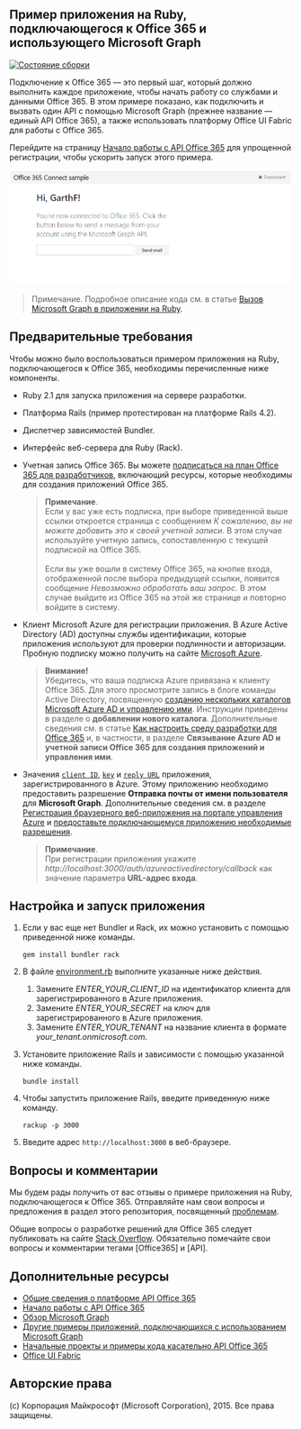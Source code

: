 ## Пример приложения на Ruby, подключающегося к Office 365 и использующего Microsoft Graph

[ ![Состояние сборки](https://api.travis-ci.org/microsoftgraph/ruby-connect-rest-sample.svg?branch=master)](https://api.travis-ci.org/microsoftgraph/ruby-connect-rest-sample.svg?branch=master)

Подключение к Office 365 — это первый шаг, который должно выполнить каждое приложение, чтобы начать работу со службами и данными Office 365. В этом примере показано, как подключить и вызвать один API с помощью Microsoft Graph (прежнее название — единый API Office 365), а также использовать платформу Office UI Fabric для работы с Office 365.

Перейдите на страницу [Начало работы с API Office 365](http://dev.office.com/getting-started/office365apis?platform=option-ruby#setup) для упрощенной регистрации, чтобы ускорить запуск этого примера.

![Снимок экрана с примером приложения на Ruby, подключающегося к Office 365](../readme-images/O365-Ruby-Microsoft-Graph-Connect.png)  

> Примечание. Подробное описание кода см. в статье [Вызов Microsoft Graph в приложении на Ruby](https://graph.microsoft.io/ru-ru/docs/platform/ruby).

## Предварительные требования

Чтобы можно было воспользоваться примером приложения на Ruby, подключающегося к Office 365, необходимы перечисленные ниже компоненты.

* Ruby 2.1 для запуска приложения на сервере разработки.
* Платформа Rails (пример протестирован на платформе Rails 4.2).
* Диспетчер зависимостей Bundler.
* Интерфейс веб-сервера для Ruby (Rack).
* Учетная запись Office 365. Вы можете [подписаться на план Office 365 для разработчиков](https://profile.microsoft.com/RegSysProfileCenter/wizardnp.aspx?wizid=14b845d0-938c-45af-b061-f798fbb4d170), включающий ресурсы, которые необходимы для создания приложений Office 365.

    > **Примечание**. <br />
	Если у вас уже есть подписка, при выборе приведенной выше ссылки откроется страница с сообщением *К сожалению, вы не можете добавить это к своей учетной записи*. В этом случае используйте учетную запись, сопоставленную с текущей подпиской на Office 365.<br /><br />
	Если вы уже вошли в систему Office 365, на кнопке входа, отображенной после выбора предыдущей ссылки, появится сообщение *Невозможно обработать ваш запрос*. В этом случае выйдите из Office 365 на этой же странице и повторно войдите в систему.
* Клиент Microsoft Azure для регистрации приложения. В Azure Active Directory (AD) доступны службы идентификации, которые приложения используют для проверки подлинности и авторизации. Пробную подписку можно получить на сайте [Microsoft Azure](https://account.windowsazure.com/SignUp).

    > **Внимание!**<br />
	Убедитесь, что ваша подписка Azure привязана к клиенту Office 365. Для этого просмотрите запись в блоге команды Active Directory, посвященную [созданию нескольких каталогов Microsoft Azure AD и управлению ими](http://blogs.technet.com/b/ad/archive/2013/11/08/creating-and-managing-multiple-windows-azure-active-directories.aspx). Инструкции приведены в разделе о **добавлении нового каталога**. Дополнительные сведения см. в статье [Как настроить среду разработки для Office 365](https://msdn.microsoft.com/office/office365/howto/setup-development-environment#bk_CreateAzureSubscription) и, в частности, в разделе **Связывание Azure AD и учетной записи Office 365 для создания приложений и управления ими**.
* Значения [```client ID```](app/Constants.rb#L29), [```key```](app/Constants.rb#L30) и [```reply URL```](app/Constants.rb#L31) приложения, зарегистрированного в Azure. Этому приложению необходимо предоставить разрешение **Отправка почты от имени пользователя** для **Microsoft Graph**. Дополнительные сведения см. в разделе [Регистрация браузерного веб-приложения на портале управления Azure](https://msdn.microsoft.com/office/office365/HowTo/add-common-consent-manually#bk_RegisterWebApp) и [предоставьте подключающемуся приложению необходимые разрешения](https://github.com/OfficeDev/O365-Ruby-Microsoft-Graph-Connect/wiki/Grant-permissions-to-the-Connect-application-in-Azure).

     > **Примечание**. <br />
	 При регистрации приложения укажите *http://localhost:3000/auth/azureactivedirectory/callback* как значение параметра **URL-адрес входа**.

## Настройка и запуск приложения

1. Если у вас еще нет Bundler и Rack, их можно установить с помощью приведенной ниже команды.

	```
	gem install bundler rack
	```
2. В файле [environment.rb](config/environment.rb) выполните указанные ниже действия.
    1. Замените *ENTER_YOUR_CLIENT_ID* на идентификатор клиента для зарегистрированного в Azure приложения.
    2. Замените *ENTER_YOUR_SECRET* на ключ для зарегистрированного в Azure приложения.
    3. Замените *ENTER_YOUR_TENANT* на название клиента в формате *your_tenant.onmicrosoft.com*.
3. Установите приложение Rails и зависимости с помощью указанной ниже команды.

	```
	bundle install
	```
4. Чтобы запустить приложение Rails, введите приведенную ниже команду.

	```
	rackup -p 3000
	```
5. Введите адрес ```http://localhost:3000``` в веб-браузере.

## Вопросы и комментарии

Мы будем рады получить от вас отзывы о примере приложения на Ruby, подключающегося к Office 365. Отправляйте нам свои вопросы и предложения в раздел этого репозитория, посвященный [проблемам](https://github.com/OfficeDev/O365-Ruby-Microsoft-Graph-Connect/issues).

Общие вопросы о разработке решений для Office 365 следует публиковать на сайте [Stack Overflow](http://stackoverflow.com/questions/tagged/Office365+API). Обязательно помечайте свои вопросы и комментарии тегами [Office365] и [API].
  
## Дополнительные ресурсы

* [Общие сведения о платформе API Office 365](https://msdn.microsoft.com/office/office365/howto/platform-development-overview)
* [Начало работы с API Office 365](http://dev.office.com/getting-started/office365apis)
* [Обзор Microsoft Graph](http://graph.microsoft.io/)
* [Другие примеры приложений, подключающихся с использованием Microsoft Graph](https://github.com/officedev?utf8=%E2%9C%93&query=Microsoft-Graph-Connect)
* [Начальные проекты и примеры кода касательно API Office 365](https://msdn.microsoft.com/office/office365/howto/starter-projects-and-code-samples)
* [Office UI Fabric](https://github.com/OfficeDev/Office-UI-Fabric)

## Авторские права
(c) Корпорация Майкрософт (Microsoft Corporation), 2015. Все права защищены.
